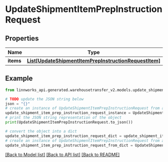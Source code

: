 # UpdateShipmentItemPrepInstructionRequest


## Properties

Name | Type | Description | Notes
------------ | ------------- | ------------- | -------------
**items** | [**List[UpdateShipmentItemPrepInstructionRequestItem]**](UpdateShipmentItemPrepInstructionRequestItem.md) |  | [optional] 

## Example

```python
from linnworks_api.generated.warehousetransfer_v2.models.update_shipment_item_prep_instruction_request import UpdateShipmentItemPrepInstructionRequest

# TODO update the JSON string below
json = "{}"
# create an instance of UpdateShipmentItemPrepInstructionRequest from a JSON string
update_shipment_item_prep_instruction_request_instance = UpdateShipmentItemPrepInstructionRequest.from_json(json)
# print the JSON string representation of the object
print(UpdateShipmentItemPrepInstructionRequest.to_json())

# convert the object into a dict
update_shipment_item_prep_instruction_request_dict = update_shipment_item_prep_instruction_request_instance.to_dict()
# create an instance of UpdateShipmentItemPrepInstructionRequest from a dict
update_shipment_item_prep_instruction_request_from_dict = UpdateShipmentItemPrepInstructionRequest.from_dict(update_shipment_item_prep_instruction_request_dict)
```
[[Back to Model list]](../README.md#documentation-for-models) [[Back to API list]](../README.md#documentation-for-api-endpoints) [[Back to README]](../README.md)


